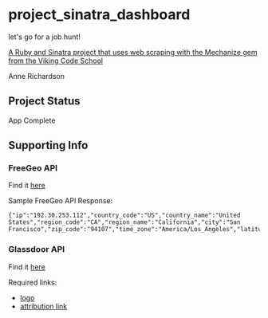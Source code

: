 # project_sinatra_dashboard
let's go for a job hunt!

[A Ruby and Sinatra project that uses web scraping with the Mechanize gem from the Viking Code School](http://www.vikingcodeschool.com)


Anne Richardson

## Project Status

App Complete

## Supporting Info

### FreeGeo API

Find it [here](http://freegeoip.net/)

Sample FreeGeo API Response:

```
{"ip":"192.30.253.112","country_code":"US","country_name":"United States","region_code":"CA","region_name":"California","city":"San Francisco","zip_code":"94107","time_zone":"America/Los_Angeles","latitude":37.7697,"longitude":-122.3933,"metro_code":807}
```

### Glassdoor API

Find it [here](https://www.glassdoor.com/developer/index.htm)

Required links:

- [logo](http://static.glassdoor.com/static/img/widget/gd-logo-80.png)
- [attribution link](https://www.glassdoor.com/Reviews/index.htm)
